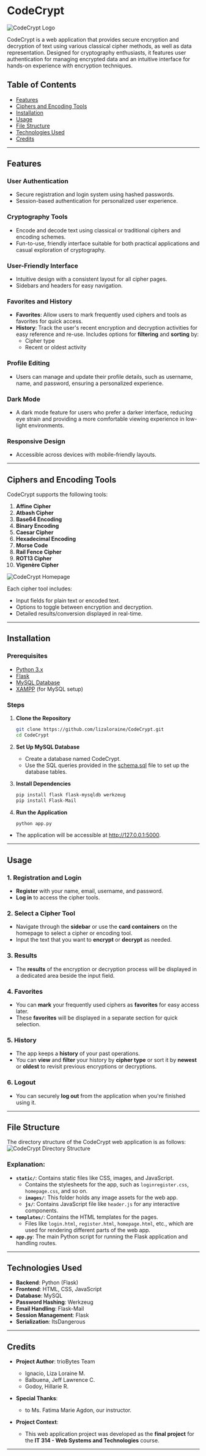 
# CodeCrypt
![CodeCrypt Logo](README-images/logo.png)

CodeCrypt is a web application that provides secure encryption and decryption of text using various classical cipher methods, as well as data representation. Designed for cryptography enthusiasts, it features user authentication for managing encrypted data and an intuitive interface for hands-on experience with encryption techniques.

## Table of Contents
- [Features](#features)
- [Ciphers and Encoding Tools](#ciphers-and-encoding-tools)
- [Installation](#installation)
- [Usage](#usage)
- [File Structure](#file-structure)
- [Technologies Used](#technologies-used)
- [Credits](#credits)

---

## Features

### User Authentication
- Secure registration and login system using hashed passwords.
- Session-based authentication for personalized user experience.

### Cryptography Tools
- Encode and decode text using classical or traditional ciphers and encoding schemes.
- Fun-to-use, friendly interface suitable for both practical applications and casual exploration of cryptography.

### User-Friendly Interface
- Intuitive design with a consistent layout for all cipher pages.
- Sidebars and headers for easy navigation.

### Favorites and History
- **Favorites**: Allow users to mark frequently used ciphers and tools as favorites for quick access.
- **History**: Track the user's recent encryption and decryption activities for easy reference and re-use. Includes options for **filtering** and **sorting** by:
  - Cipher type
  - Recent or oldest activity

### Profile Editing
- Users can manage and update their profile details, such as username, name, and password, ensuring a personalized experience.

### Dark Mode
- A dark mode feature for users who prefer a darker interface, reducing eye strain and providing a more comfortable viewing experience in low-light environments.

### Responsive Design
- Accessible across devices with mobile-friendly layouts.

---

## Ciphers and Encoding Tools
CodeCrypt supports the following tools:  
1. **Affine Cipher**  
2. **Atbash Cipher**  
3. **Base64 Encoding**  
4. **Binary Encoding**  
5. **Caesar Cipher**  
6. **Hexadecimal Encoding**  
7. **Morse Code**  
8. **Rail Fence Cipher**  
9. **ROT13 Cipher**  
10. **Vigenère Cipher**

![CodeCrypt Homepage](README-images/homepage.png)

Each cipher tool includes:  
- Input fields for plain text or encoded text.  
- Options to toggle between encryption and decryption.  
- Detailed results/conversion displayed in real-time.  

---

## Installation
### Prerequisites
- [Python 3.x](https://www.python.org/)
- [Flask](https://flask.palletsprojects.com/)
- [MySQL Database](https://www.mysql.com/)
- [XAMPP](https://www.apachefriends.org/) (for MySQL setup)

### Steps
1. **Clone the Repository**  
   ```bash
   git clone https://github.com/lizaloraine/CodeCrypt.git
   cd CodeCrypt

2. **Set Up MySQL Database**
   - Create a database named CodeCrypt.
   - Use the SQL queries provided in the [schema.sql](schema.sql) file to set up the database tables.

3. **Install Dependencies**
   ```bash
   pip install flask flask-mysqldb werkzeug
   pip install Flask-Mail

4. **Run the Application**
   ```bash
   python app.py
- The application will be accessible at http://127.0.0.1:5000.

---

## Usage

### 1. Registration and Login
- **Register** with your name, email, username, and password.
- **Log in** to access the cipher tools.

### 2. Select a Cipher Tool
- Navigate through the **sidebar** or use the **card containers** on the homepage to select a cipher or encoding tool.
- Input the text that you want to **encrypt** or **decrypt** as needed.

### 3. Results
- The **results** of the encryption or decryption process will be displayed in a dedicated area beside the input field.

### 4. Favorites
- You can **mark** your frequently used ciphers as **favorites** for easy access later.
- These **favorites** will be displayed in a separate section for quick selection.

### 5. History
- The app keeps a **history** of your past operations.
- You can **view** and **filter** your history by **cipher type** or sort it by **newest** or **oldest** to revisit previous encryptions or decryptions.

### 6. Logout
- You can securely **log out** from the application when you're finished using it.

---

## File Structure

The directory structure of the CodeCrypt web application is as follows:
![CodeCrypt Directory Structure](README-images/structure.png)

### Explanation:
- **`static/`**: Contains static files like CSS, images, and JavaScript.
  - Contains the stylesheets for the app, such as `loginregister.css`, `homepage.css`, and so on.
  - **`images/`**: This folder holds any image assets for the web app.
  - **`js/`**: Contains JavaScript file like `header.js` for any interactive components.
- **`templates/`**: Contains the HTML templates for the pages.
  - Files like `login.html`, `register.html`, `homepage.html`, etc., which are used for rendering different parts of the web app.
- **`app.py`**: The main Python script for running the Flask application and handling routes.

---

## Technologies Used

- **Backend**: Python (Flask)
- **Frontend**: HTML, CSS, JavaScript
- **Database**: MySQL
- **Password Hashing**: Werkzeug
- **Email Handling**: Flask-Mail
- **Session Management**: Flask
- **Serialization**: ItsDangerous

---

## Credits

- **Project Author**: trioBytes Team
  - Ignacio, Liza Loraine M.
  - Balbuena, Jeff Lawrence C.
  - Godoy, Hillarie R.

- **Special Thanks**:
  - to Ms. Fatima Marie Agdon, our instructor.

- **Project Context**:
  - This web application project was developed as the **final project** for the **IT 314 - Web Systems and Technologies** course.

---
